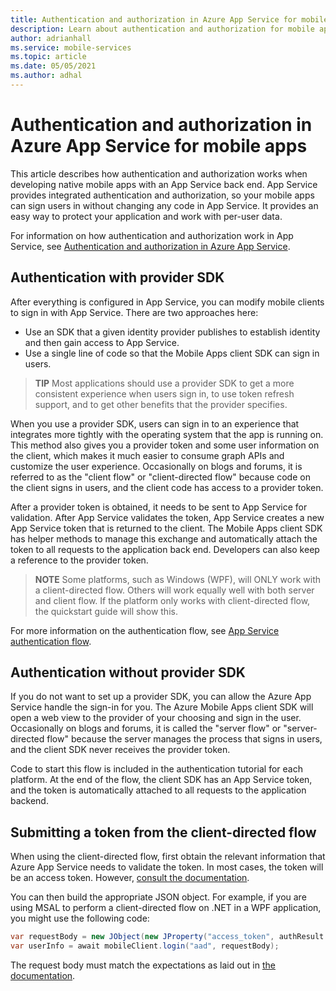 ```yaml
---
title: Authentication and authorization in Azure App Service for mobile apps
description: Learn about authentication and authorization for mobile apps with Azure App Service.
author: adrianhall
ms.service: mobile-services
ms.topic: article
ms.date: 05/05/2021
ms.author: adhal
---
```


# Authentication and authorization in Azure App Service for mobile apps

This article describes how authentication and authorization works when developing native mobile apps with an App Service back end. App Service provides integrated authentication and authorization, so your mobile apps can sign users in without changing any code in App Service. It provides an easy way to protect your application and work with per-user data.

For information on how authentication and authorization work in App Service, see [Authentication and authorization in Azure App Service](https://docs.microsoft.com/azure/app-service/overview-authentication-authorization).

## Authentication with provider SDK

After everything is configured in App Service, you can modify mobile clients to sign in with App Service. There are two approaches here:

* Use an SDK that a given identity provider publishes to establish identity and then gain access to App Service.
* Use a single line of code so that the Mobile Apps client SDK can sign in users.

> **TIP**
> Most applications should use a provider SDK to get a more consistent experience when users sign in, to use token refresh support, and to get other benefits that the provider specifies.

When you use a provider SDK, users can sign in to an experience that integrates more tightly with the operating system that the app is running on. This method also gives you a provider token and some user information on the client, which makes it much easier to consume graph APIs and customize the user experience. Occasionally on blogs and forums, it is referred to as the "client flow" or "client-directed flow" because code on the client signs in users, and the client code has access to a provider token.

After a provider token is obtained, it needs to be sent to App Service for validation. After App Service validates the token, App Service creates a new App Service token that is returned to the client. The Mobile Apps client SDK has helper methods to manage this exchange and automatically attach the token to all requests to the application back end. Developers can also keep a reference to the provider token.

> **NOTE**
> Some platforms, such as Windows (WPF), will ONLY work with a client-directed flow.  Others will work equally well with both server and client flow.  If the platform only works with client-directed flow, the quickstart guide will show this.

For more information on the authentication flow, see [App Service authentication flow](https://docs.microsoft.com/azure/app-service/overview-authentication-authorization#authentication-flow).

## Authentication without provider SDK

If you do not want to set up a provider SDK, you can allow the Azure App Service handle the sign-in for you. The Azure Mobile Apps client SDK will open a web view to the provider of your choosing and sign in the user. Occasionally on blogs and forums, it is called the "server flow" or "server-directed flow" because the server manages the process that signs in users, and the client SDK never receives the provider token.

Code to start this flow is included in the authentication tutorial for each platform. At the end of the flow, the client SDK has an App Service token, and the token is automatically attached to all requests to the application backend.

## Submitting a token from the client-directed flow

When using the client-directed flow, first obtain the relevant information that Azure App Service needs to validate the token.  In most cases, the token will be an access token.  However, [consult the documentation](https://docs.microsoft.com/azure/app-service/app-service-authentication-how-to#validate-tokens-from-providers).

You can then build the appropriate JSON object.  For example, if you are using MSAL to perform a client-directed flow on .NET in a WPF application, you might use the following code:

``` csharp
var requestBody = new JObject(new JProperty("access_token", authResult.AccessToken));
var userInfo = await mobileClient.login("aad", requestBody);
```

The request body must match the expectations as laid out in [the documentation](https://docs.microsoft.com/azure/app-service/app-service-authentication-how-to#validate-tokens-from-providers).
